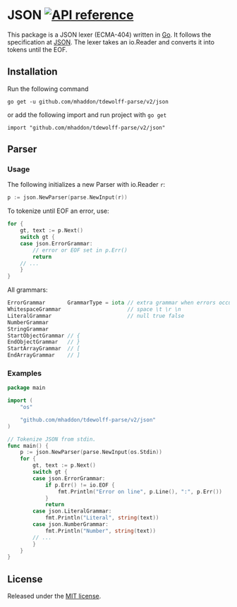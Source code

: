 # JSON [![API reference](https://img.shields.io/badge/godoc-reference-5272B4)](https://pkg.go.dev/github.com/mhaddon/tdewolff-parse/v2/json?tab=doc)

This package is a JSON lexer (ECMA-404) written in [Go][1]. It follows the specification at [JSON](http://json.org/). The lexer takes an io.Reader and converts it into tokens until the EOF.

## Installation
Run the following command

	go get -u github.com/mhaddon/tdewolff-parse/v2/json

or add the following import and run project with `go get`

	import "github.com/mhaddon/tdewolff-parse/v2/json"

## Parser
### Usage
The following initializes a new Parser with io.Reader `r`:
``` go
p := json.NewParser(parse.NewInput(r))
```

To tokenize until EOF an error, use:
``` go
for {
	gt, text := p.Next()
	switch gt {
	case json.ErrorGrammar:
		// error or EOF set in p.Err()
		return
	// ...
	}
}
```

All grammars:
``` go
ErrorGrammar       GrammarType = iota // extra grammar when errors occur
WhitespaceGrammar                     // space \t \r \n
LiteralGrammar                        // null true false
NumberGrammar
StringGrammar
StartObjectGrammar // {
EndObjectGrammar   // }
StartArrayGrammar  // [
EndArrayGrammar    // ]
```

### Examples
``` go
package main

import (
	"os"

	"github.com/mhaddon/tdewolff-parse/v2/json"
)

// Tokenize JSON from stdin.
func main() {
	p := json.NewParser(parse.NewInput(os.Stdin))
	for {
		gt, text := p.Next()
		switch gt {
		case json.ErrorGrammar:
			if p.Err() != io.EOF {
				fmt.Println("Error on line", p.Line(), ":", p.Err())
			}
			return
		case json.LiteralGrammar:
			fmt.Println("Literal", string(text))
		case json.NumberGrammar:
			fmt.Println("Number", string(text))
		// ...
		}
	}
}
```

## License
Released under the [MIT license](https://github.com/mhaddon/tdewolff-parse/blob/master/LICENSE.md).

[1]: http://golang.org/ "Go Language"
